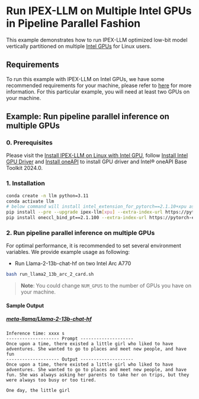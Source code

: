 # Run IPEX-LLM on Multiple Intel GPUs in Pipeline Parallel Fashion

This example demonstrates how to run IPEX-LLM optimized low-bit model vertically partitioned on multiple [Intel GPUs](../README.md) for Linux users.

## Requirements
To run this example with IPEX-LLM on Intel GPUs, we have some recommended requirements for your machine, please refer to [here](../README.md#recommended-requirements) for more information. For this particular example, you will need at least two GPUs on your machine.

## Example: Run pipeline parallel inference on multiple GPUs

### 0. Prerequisites

Please visit the [Install IPEX-LLM on Linux with Intel GPU](https://ipex-llm.readthedocs.io/en/latest/doc/LLM/Quickstart/install_linux_gpu.html), follow [Install Intel GPU Driver](https://ipex-llm.readthedocs.io/en/latest/doc/LLM/Quickstart/install_linux_gpu.html#install-intel-gpu-driver) and [Install oneAPI](https://ipex-llm.readthedocs.io/en/latest/doc/LLM/Quickstart/install_linux_gpu.html#install-oneapi) to install GPU driver and Intel® oneAPI Base Toolkit 2024.0.

### 1. Installation

```bash
conda create -n llm python=3.11
conda activate llm
# below command will install intel_extension_for_pytorch==2.1.10+xpu as default
pip install --pre --upgrade ipex-llm[xpu] --extra-index-url https://pytorch-extension.intel.com/release-whl/stable/xpu/us/
pip install oneccl_bind_pt==2.1.100 --extra-index-url https://pytorch-extension.intel.com/release-whl/stable/xpu/us/
```

### 2. Run pipeline parallel inference on multiple GPUs

For optimal performance, it is recommended to set several environment variables. We provide example usage as following:

- Run Llama-2-13b-chat-hf on two Intel Arc A770

```bash
bash run_llama2_13b_arc_2_card.sh
```

> **Note**: You could change `NUM_GPUS` to the number of GPUs you have on your machine.

#### Sample Output
##### [meta-llama/Llama-2-13b-chat-hf](https://huggingface.co/meta-llama/Llama-2-13b-chat-hf)
```log
Inference time: xxxx s
-------------------- Prompt --------------------
Once upon a time, there existed a little girl who liked to have adventures. She wanted to go to places and meet new people, and have fun
-------------------- Output --------------------
Once upon a time, there existed a little girl who liked to have adventures. She wanted to go to places and meet new people, and have fun. She was always asking her parents to take her on trips, but they were always too busy or too tired.

One day, the little girl
```
